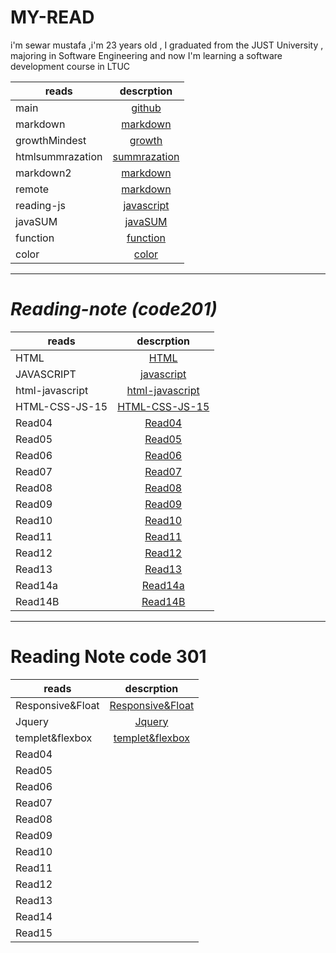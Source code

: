 
# MY-READ

i'm sewar mustafa ,i'm 23 years old , I graduated from the JUST University , majoring in Software Engineering and now I'm learning a software development course in LTUC


| reads            |                                    descrption                                    |
| ---------------- | :------------------------------------------------------------------------------: |
| main             |             [github]( https://sewar-web.github.io/Reading-note/main)             |
| markdown         |         [markdown]( https://sewar-web.github.io/Reading-note/markdown )          |
| growthMindest    |        [growth]( https://sewar-web.github.io/Reading-note/GrowthMindset)         |
| htmlsummrazation |      [summrazation](https://sewar-web.github.io/Reading-note/summarization)      |
| markdown2        |         [markdown]( https://sewar-web.github.io/Reading-note/markdown2 )         |
| remote           |          [markdown]( https://sewar-web.github.io/Reading-note/remote )           |
| reading-js       | [javascript]( https://github.com/Sewar-web/Reading-note/blob/main/reading-js.md) |
| javaSUM          |           [javaSUM](https://sewar-web.github.io/Reading-note/javaSUM)            |
| function         |          [function]( https://sewar-web.github.io/Reading-note/function)          |
| color            |             [color]( https://sewar-web.github.io/Reading-note/color)             |


***********************************************************************************************************



# <i> Reading-note (code201) </i>

| reads           |                                  descrption                                  |
| --------------- | :--------------------------------------------------------------------------: |
| HTML            |            [HTML](https://sewar-web.github.io/Reading-note/HTML)             |
| JAVASCRIPT      |      [javascript](https://sewar-web.github.io/Reading-note/javascript)       |
| html-javascript | [html-javascript]( https://sewar-web.github.io/Reading-note/html-javascript) |
| HTML-CSS-JS-15  |  [HTML-CSS-JS-15]( https://sewar-web.github.io/Reading-note/HTML-CSS-JS-15)  |
| Read04          |          [Read04](https://sewar-web.github.io/Reading-note/Read04)           |
| Read05          |          [Read05](https://sewar-web.github.io/Reading-note/Read05)           | :------------: |
| Read06          |          [Read06](https://sewar-web.github.io/Reading-note/Read06)           |
| Read07          |          [Read07](https://sewar-web.github.io/Reading-note/Read07)           |
| Read08          |          [Read08](https://sewar-web.github.io/Reading-note/Read08)           |
| Read09          |          [Read09](https://sewar-web.github.io/Reading-note/Read09)           |
| Read10          |          [Read10](https://sewar-web.github.io/Reading-note/Read10)           |
| Read11          |          [Read11](https://sewar-web.github.io/Reading-note/Read11)           |
| Read12          |          [Read12](https://sewar-web.github.io/Reading-note/Read12)           |
| Read13          |          [Read13](https://sewar-web.github.io/Reading-note/Read13)           |
| Read14a         |         [Read14a](https://sewar-web.github.io/Reading-note/Read14a)          |
| Read14B         |         [Read14B](https://sewar-web.github.io/Reading-note/Read14B)          |


***************************************************************************************************************



# <strong> Reading Note code 301 </strong> 


| reads            |                                   descrption                                   |
| ---------------- | :----------------------------------------------------------------------------: |
| Responsive&Float | [Responsive&Float]( https://sewar-web.github.io/Reading-note/Responsive&Float) |
| Jquery           |          [Jquery]( https://sewar-web.github.io/Reading-note/Jquery)           |
| templet&flexbox  |  [templet&flexbox]( https://sewar-web.github.io/Reading-note/templet&flexbox)  |
| Read04           |                                                                                |
| Read05           |                                                                                |
| Read06           |                                                                                |
| Read07           |                                                                                |
| Read08           |                                                                                |
| Read09           |                                                                                |
| Read10           |                                                                                |
| Read11           |                                                                                |
| Read12           |                                                                                |
| Read13           |                                                                                |
| Read14           |                                                                                |
| Read15           |                                                                                |


